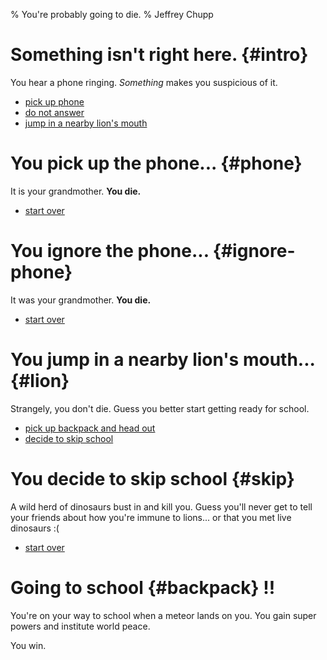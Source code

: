 % You're probably going to die.
% Jeffrey Chupp

# Something isn't right here. {#intro}

You hear a phone ringing. _Something_ makes you suspicious of it.

- [pick up phone](#phone)
- [do not answer](#ignore-phone)
- [jump in a nearby lion's mouth](#lion)

# You pick up the phone... {#phone}

It is your grandmother. **You die.**

- [start over](#intro)

# You ignore the phone... {#ignore-phone}

It was your grandmother. **You die.**

- [start over](#intro)

# You jump in a nearby lion's mouth... {#lion}

Strangely, you don't die. Guess you better start getting ready for school.

- [pick up backpack and head out](#backpack)
- [decide to skip school](#skip)

# You decide to skip school {#skip}

A wild herd of dinosaurs bust in and kill you. Guess you'll never get to tell your friends about how you're immune to lions... or that you met live dinosaurs :(

- [start over](#intro)

# Going to school {#backpack} !!

You're on your way to school when a meteor lands on you. You gain super powers and institute world peace.

You win.
